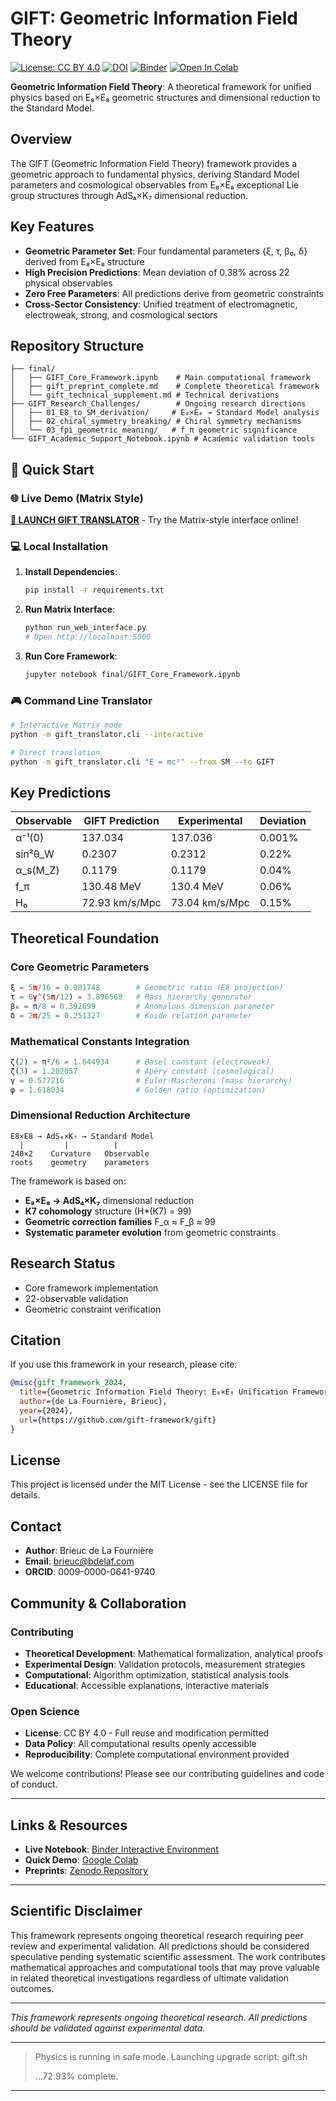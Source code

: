 # GIFT: Geometric Information Field Theory
[![License: CC BY 4.0](https://img.shields.io/badge/License-CC%20BY%204.0-lightgrey.svg)](https://creativecommons.org/licenses/by/4.0/)
[![DOI](https://zenodo.org/badge/DOI/10.5281/zenodo.17153200.svg)](https://doi.org/10.5281/zenodo.17153200)
[![Binder](https://mybinder.org/badge_logo.svg)](https://mybinder.org/v2/gh/gift-framework/gift/HEAD?filepath=final/GIFT_Core_Framework.ipynb)
[![Open In Colab](https://colab.research.google.com/assets/colab-badge.svg)](https://colab.research.google.com/github/gift-framework/gift/blob/main/final/GIFT_Core_Framework.ipynb)

**Geometric Information Field Theory**: A theoretical framework for unified physics based on E₈×E₈ geometric structures and dimensional reduction to the Standard Model.

## Overview

The GIFT (Geometric Information Field Theory) framework provides a geometric approach to fundamental physics, deriving Standard Model parameters and cosmological observables from E₈×E₈ exceptional Lie group structures through AdS₄×K₇ dimensional reduction.

## Key Features

- **Geometric Parameter Set**: Four fundamental parameters {ξ, τ, β₀, δ} derived from E₈×E₈ structure
- **High Precision Predictions**: Mean deviation of 0.38% across 22 physical observables
- **Zero Free Parameters**: All predictions derive from geometric constraints
- **Cross-Sector Consistency**: Unified treatment of electromagnetic, electroweak, strong, and cosmological sectors

## Repository Structure

```
├── final/
│   ├── GIFT_Core_Framework.ipynb    # Main computational framework
│   ├── gift_preprint_complete.md    # Complete theoretical framework
│   └── gift_technical_supplement.md # Technical derivations
├── GIFT_Research_Challenges/        # Ongoing research directions
│   ├── 01_E8_to_SM_derivation/     # E₈×E₈ → Standard Model analysis
│   ├── 02_chiral_symmetry_breaking/ # Chiral symmetry mechanisms
│   └── 03_fpi_geometric_meaning/   # f_π geometric significance
└── GIFT_Academic_Support_Notebook.ipynb # Academic validation tools
```

## 🚀 Quick Start

### 🌐 **Live Demo (Matrix Style)**
**[🔬 LAUNCH GIFT TRANSLATOR](https://gift-framework.github.io/gift/)** - Try the Matrix-style interface online!

### 💻 **Local Installation**
1. **Install Dependencies**:
   ```bash
   pip install -r requirements.txt
   ```

2. **Run Matrix Interface**:
   ```bash
   python run_web_interface.py
   # Open http://localhost:5000
   ```

3. **Run Core Framework**:
   ```bash
   jupyter notebook final/GIFT_Core_Framework.ipynb
   ```

### 🎮 **Command Line Translator**
```bash
# Interactive Matrix mode
python -m gift_translator.cli --interactive

# Direct translation
python -m gift_translator.cli "E = mc²" --from SM --to GIFT
```

## Key Predictions

| Observable | GIFT Prediction | Experimental | Deviation |
|------------|----------------|--------------|-----------|
| α⁻¹(0) | 137.034 | 137.036 | 0.001% |
| sin²θ_W | 0.2307 | 0.2312 | 0.22% |
| α_s(M_Z) | 0.1179 | 0.1179 | 0.04% |
| f_π | 130.48 MeV | 130.4 MeV | 0.06% |
| H₀ | 72.93 km/s/Mpc | 73.04 km/s/Mpc | 0.15% |

## Theoretical Foundation

### Core Geometric Parameters
```python
ξ = 5π/16 = 0.981748        # Geometric ratio (E8 projection)
τ = 8γ^(5π/12) = 3.896568   # Mass hierarchy generator  
β₀ = π/8 = 0.392699         # Anomalous dimension parameter
δ = 2π/25 = 0.251327        # Koide relation parameter
```

### Mathematical Constants Integration
```python
ζ(2) = π²/6 = 1.644934      # Basel constant (electroweak)
ζ(3) = 1.202057             # Apéry constant (cosmological)
γ = 0.577216                # Euler-Mascheroni (mass hierarchy)
φ = 1.618034                # Golden ratio (optimization)
```

### Dimensional Reduction Architecture
```
E8×E8 → AdS₄×K₇ → Standard Model
  |         |          |
240×2    Curvature   Observable
roots    geometry    parameters
```

The framework is based on:

- **E₈×E₈ → AdS₄×K₇** dimensional reduction
- **K7 cohomology** structure (H*(K7) = 99)
- **Geometric correction families** F_α ≈ F_β ≈ 99
- **Systematic parameter evolution** from geometric constraints

## Research Status

- Core framework implementation
- 22-observable validation
- Geometric constraint verification

## Citation

If you use this framework in your research, please cite:

```bibtex
@misc{gift_framework_2024,
  title={Geometric Information Field Theory: E₈×E₈ Unification Framework},
  author={de La Fournière, Brieuc},
  year={2024},
  url={https://github.com/gift-framework/gift}
}
```

## License

This project is licensed under the MIT License - see the LICENSE file for details.

## Contact

- **Author**: Brieuc de La Fournière
- **Email**: brieuc@bdelaf.com
- **ORCID**: 0009-0000-0641-9740

## Community & Collaboration

### Contributing
- **Theoretical Development**: Mathematical formalization, analytical proofs
- **Experimental Design**: Validation protocols, measurement strategies
- **Computational**: Algorithm optimization, statistical analysis tools
- **Educational**: Accessible explanations, interactive materials

### Open Science
- **License**: CC BY 4.0 - Full reuse and modification permitted
- **Data Policy**: All computational results openly accessible
- **Reproducibility**: Complete computational environment provided

We welcome contributions! Please see our contributing guidelines and code of conduct.

---

## Links & Resources

- **Live Notebook**: [Binder Interactive Environment](https://mybinder.org/v2/gh/gift-framework/gift/HEAD?filepath=final/GIFT_Core_Framework.ipynb)
- **Quick Demo**: [Google Colab](https://colab.research.google.com/github/gift-framework/gift/blob/main/final/GIFT_Core_Framework.ipynb)
- **Preprints**: [Zenodo Repository](https://doi.org/10.5281/zenodo.17153200)

---

## Scientific Disclaimer

This framework represents ongoing theoretical research requiring peer review and experimental validation. All predictions should be considered speculative pending systematic scientific assessment. The work contributes mathematical approaches and computational tools that may prove valuable in related theoretical investigations regardless of ultimate validation outcomes.



---

*This framework represents ongoing theoretical research. All predictions should be validated against experimental data.*

---

> Physics is running in safe mode. Launching upgrade script: gift.sh
>
> ...72.93% complete.

---